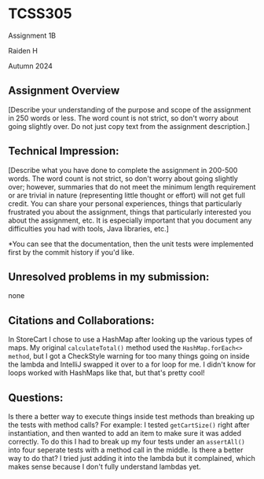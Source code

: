# TCSS305

Assignment 1B

Raiden H

Autumn 2024

## Assignment Overview
[Describe your understanding of the purpose and scope of the assignment 
in 250 words or less. The word count is not strict, so don't worry about
going slightly over. Do not just copy text from the assignment description.]

## Technical Impression:
[Describe what you have done to complete the assignment in 200-500 words. 
The word count is not strict, so don't worry about going slightly over; 
however, summaries that do not meet the minimum length requirement or 
are trivial in nature (representing little thought or effort) will not 
get full credit. You can share your personal experiences, things that 
particularly frustrated you about the assignment, things that particularly 
interested you about the assignment, etc. It is especially important that
you document any difficulties you had with tools, Java libraries, etc.]

*You can see that the documentation, then the unit tests were implemented
first by the commit history if you'd like.

## Unresolved problems in my submission:
none

## Citations and Collaborations:
In StoreCart I chose to use a HashMap after looking up the various types of maps.
My original `calculateTotal()` method used the `HashMap.forEach<> method`, but I got a
CheckStyle warning for too many things going on inside the lambda and IntelliJ
swapped it over to a for loop for me. I didn't know for loops worked with HashMaps
like that, but that's pretty cool!

## Questions:
Is there a better way to execute things inside test methods than breaking up
the tests with method calls? For example: I tested `getCartSize()` right after
instantiation, and then wanted to add an item to make sure it was added correctly.
To do this I had to break up my four tests under an `assertAll()` into four
seperate tests with a method call in the middle. Is there a better way
to do that? I tried just adding it into the lambda but it complained, which
makes sense because I don't fully understand lambdas yet.